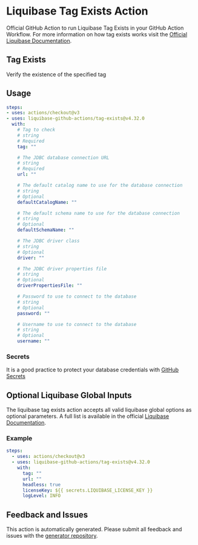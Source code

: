 # Liquibase Tag Exists Action
Official GitHub Action to run Liquibase Tag Exists in your GitHub Action Workflow. For more information on how tag exists works visit the [Official Liquibase Documentation](https://docs.liquibase.com/commands/home.html).
## Tag Exists
Verify the existence of the specified tag
## Usage
```yaml
steps:
- uses: actions/checkout@v3
- uses: liquibase-github-actions/tag-exists@v4.32.0
  with:
    # Tag to check
    # string
    # Required
    tag: ""

    # The JDBC database connection URL
    # string
    # Required
    url: ""

    # The default catalog name to use for the database connection
    # string
    # Optional
    defaultCatalogName: ""

    # The default schema name to use for the database connection
    # string
    # Optional
    defaultSchemaName: ""

    # The JDBC driver class
    # string
    # Optional
    driver: ""

    # The JDBC driver properties file
    # string
    # Optional
    driverPropertiesFile: ""

    # Password to use to connect to the database
    # string
    # Optional
    password: ""

    # Username to use to connect to the database
    # string
    # Optional
    username: ""

```

### Secrets
It is a good practice to protect your database credentials with [GitHub Secrets](https://docs.github.com/en/actions/security-guides/encrypted-secrets)

## Optional Liquibase Global Inputs
The liquibase tag exists action accepts all valid liquibase global options as optional parameters. A full list is available in the official [Liquibase Documentation](https://docs.liquibase.com/parameters/command-parameters.html).

### Example
```yaml
steps:
  - uses: actions/checkout@v3
  - uses: liquibase-github-actions/tag-exists@v4.32.0
    with:
      tag: ""
      url: ""
      headless: true
      licenseKey: ${{ secrets.LIQUIBASE_LICENSE_KEY }}
      logLevel: INFO
```

## Feedback and Issues
This action is automatically generated. Please submit all feedback and issues with the [generator repository](https://github.com/liquibase/github-action-generator/issues).
